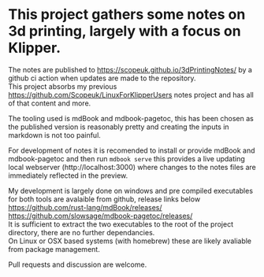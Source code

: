 # This project gathers some notes on 3d printing, largely with a focus on Klipper.
The notes are published to https://scopeuk.github.io/3dPrintingNotes/ by a github ci action when updates are made to the repository.   
This project absorbs my previous https://github.com/Scopeuk/LinuxForKlipperUsers notes project and has all of that content and more.   
  
The tooling used is mdBook and mdbook-pagetoc, this has been chosen as the published version is reasonably pretty and creating the inputs in markdown is not too painful.   
   
For development of notes it is recomended to install or provide mdBook and mdbook-pagetoc and then run `mdbook serve` this provides a live updating local webserver (http://localhost:3000) where changes to the notes files are immediately reflected in the preview.

My development is largely done on windows and pre compiled executables for both tools are avalaible from github, release links below   
https://github.com/rust-lang/mdBook/releases/   
https://github.com/slowsage/mdbook-pagetoc/releases/   
It is sufficient to extract the two executables to the root of the project directory, there are no further dependancies.   
On Linux or OSX based systems (with homebrew) these are likely avaliable from package management.   


Pull requests and discussion are welcome.   
